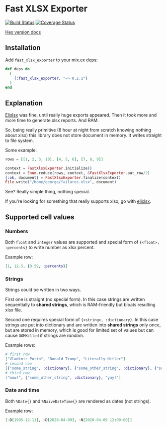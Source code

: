 # Fast XLSX Exporter
[![Build Status](https://travis-ci.com/ivalentinee/fast_xlsx_exporter.svg?branch=master)](https://travis-ci.org/ivalentinee/fast_xlsx_exporter)
[![Coverage Status](https://coveralls.io/repos/github/ivalentinee/fast_xlsx_exporter/badge.svg?branch=master)](https://coveralls.io/github/ivalentinee/fast_xlsx_exporter?branch=master)

[Hex version docs](https://hexdocs.pm/fast_xlsx_exporter/)

## Installation

Add `fast_xlsx_exporter` to your mix.ex deps:

```elixir
def deps do
  [
    {:fast_xlsx_exporter, "~> 0.2.1"}
  ]
end
```

## Explanation
[Elixlsx](https://github.com/xou/elixlsx) was fine, until really huge exports appeared. Then it took more and more time to generate xlsx reports. And RAM.

So, being really primitive (8 hour at night from scratch knowing nothing about xlsx) this library does not store document in memory. It writes straight to file system.

Some example:
```elixir
rows = [[1, 2, 3, 10], [4, 5, 6], [7, 8, 9]]

context = FastXlsxExporter.initialize()
context = Enum.reduce(rows, context, &FastXlsxExporter.put_row/2)
{:ok, document} = FastXlsxExporter.finalize(context)
File.write("/home/george/failures.xlsx", document)
```

See? Really simple thing, nothing special.

If you're looking for something that really supports xlsx, go with [elixlsx](https://github.com/xou/elixlsx).

## Supported cell values

### Numbers
Both `float` and `integer` values are supported and special form of `{<float>, :percents}` to write number as xlsx percent.

Example row:
```elixir
[1, 12.5, {0.59, :percents}]
```

### Strings
Strings could be written in two ways.

First one is straight (no special form). In this case strings are written sequentially to **shared strings**, which is RAM-friendly but bloats resulting xlsx file.

Second one requires special form of `{<string>, :dictionary}`. In this case strings are put into dictionary and are written into **shared strings** only once, but are stored in memory, which is good for limited set of values but can cause `OOMKilled` if strings are *random*.

Example rows:
```elixir
# first row
["Vladimir Putin", "Donald Trump", "Literally Hitler"]
# second row
[{"some_string", :dictionary}, {"some_other_string", :dictionary}, {"some_string", :dictionary}]
# third row
["wow!", {"some_other_string", :dictionary}, "yay!"]
```

### Date and time
Both `%Date{}` and `%NaiveDateTime{}` are rendered as dates (not strings).

Example row:
```elixir
[~D[1905-12-11], ~D[2020-04-09], ~N[2020-04-09 12:00:00]]
```
